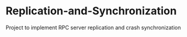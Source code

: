 # Replication-and-Synchronization
Project to implement RPC server replication and crash synchronization
